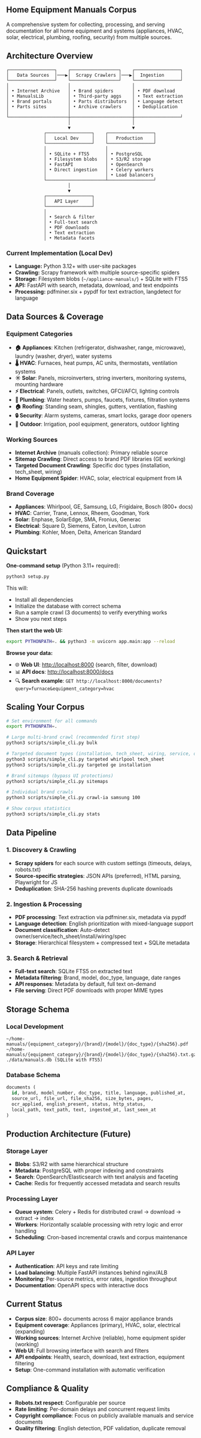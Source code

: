 ## Home Equipment Manuals Corpus

A comprehensive system for collecting, processing, and serving documentation for all home equipment and systems (appliances, HVAC, solar, electrical, plumbing, roofing, security) from multiple sources.

## Architecture Overview

```
┌─────────────────┐    ┌──────────────────┐    ┌─────────────────┐
│   Data Sources  │───▶│  Scrapy Crawlers │───▶│  Ingestion      │
└─────────────────┘    └──────────────────┘    └─────────────────┘
│                      │                       │
│ • Internet Archive   │ • Brand spiders       │ • PDF download
│ • ManualsLib         │ • Third-party aggs    │ • Text extraction
│ • Brand portals      │ • Parts distributors  │ • Language detect
│ • Parts sites        │ • Archive crawlers    │ • Deduplication
│                      │                       │
└──────────────────────┼───────────────────────┼─────────────────┘
                       │                       │
                       ▼                       ▼
              ┌─────────────────┐    ┌─────────────────┐
              │   Local Dev     │    │   Production    │
              └─────────────────┘    └─────────────────┘
              │                      │
              │ • SQLite + FTS5      │ • PostgreSQL
              │ • Filesystem blobs   │ • S3/R2 storage
              │ • FastAPI            │ • OpenSearch
              │ • Direct ingestion   │ • Celery workers
              │                      │ • Load balancers
              └──────────────────────┴─────────────────┘
                       │
                       ▼
              ┌─────────────────┐
              │   API Layer     │
              └─────────────────┘
              │
              │ • Search & filter
              │ • Full-text search
              │ • PDF downloads
              │ • Text extraction
              │ • Metadata facets
```

### Current Implementation (Local Dev)

- **Language:** Python 3.12+ with user-site packages
- **Crawling:** Scrapy framework with multiple source-specific spiders
- **Storage:** Filesystem blobs (`~/appliance-manuals/`) + SQLite with FTS5
- **API:** FastAPI with search, metadata, download, and text endpoints
- **Processing:** pdfminer.six + pypdf for text extraction, langdetect for language

## Data Sources & Coverage

### Equipment Categories

- **🏠 Appliances**: Kitchen (refrigerator, dishwasher, range, microwave), laundry (washer, dryer), water systems
- **🌡️ HVAC**: Furnaces, heat pumps, AC units, thermostats, ventilation systems
- **☀️ Solar**: Panels, microinverters, string inverters, monitoring systems, mounting hardware
- **⚡ Electrical**: Panels, outlets, switches, GFCI/AFCI, lighting controls
- **🚿 Plumbing**: Water heaters, pumps, faucets, fixtures, filtration systems
- **🏠 Roofing**: Standing seam, shingles, gutters, ventilation, flashing
- **🔒 Security**: Alarm systems, cameras, smart locks, garage door openers
- **🌿 Outdoor**: Irrigation, pool equipment, generators, outdoor lighting

### Working Sources

- **Internet Archive** (manuals collection): Primary reliable source
- **Sitemap Crawling**: Direct access to brand PDF libraries (GE working)
- **Targeted Document Crawling**: Specific doc types (installation, tech_sheet, wiring)
- **Home Equipment Spider**: HVAC, solar, electrical equipment from IA

### Brand Coverage

- **Appliances**: Whirlpool, GE, Samsung, LG, Frigidaire, Bosch (800+ docs)
- **HVAC**: Carrier, Trane, Lennox, Rheem, Goodman, York
- **Solar**: Enphase, SolarEdge, SMA, Fronius, Generac
- **Electrical**: Square D, Siemens, Eaton, Leviton, Lutron
- **Plumbing**: Kohler, Moen, Delta, American Standard

## Quickstart

**One-command setup** (Python 3.11+ required):

```bash
python3 setup.py
```

This will:

- Install all dependencies  
- Initialize the database with correct schema
- Run a sample crawl (3 documents) to verify everything works
- Show you next steps

**Then start the web UI:**

```bash
export PYTHONPATH=. && python3 -m uvicorn app.main:app --reload
```

**Browse your data:**

- 🌐 **Web UI**: <http://localhost:8000> (search, filter, download)
- 📊 **API docs**: <http://localhost:8000/docs>
- 🔍 **Search example**: `GET http://localhost:8000/documents?query=furnace&equipment_category=hvac`

## Scaling Your Corpus

```bash
# Set environment for all commands
export PYTHONPATH=.

# Large multi-brand crawl (recommended first step)
python3 scripts/simple_cli.py bulk

# Targeted document types (installation, tech_sheet, wiring, service, owner)
python3 scripts/simple_cli.py targeted whirlpool tech_sheet
python3 scripts/simple_cli.py targeted ge installation

# Brand sitemaps (bypass UI protections)
python3 scripts/simple_cli.py sitemaps

# Individual brand crawls
python3 scripts/simple_cli.py crawl-ia samsung 100

# Show corpus statistics
python3 scripts/simple_cli.py stats
```

## Data Pipeline

### 1. Discovery & Crawling

- **Scrapy spiders** for each source with custom settings (timeouts, delays, robots.txt)
- **Source-specific strategies**: JSON APIs (preferred), HTML parsing, Playwright for JS
- **Deduplication**: SHA-256 hashing prevents duplicate downloads

### 2. Ingestion & Processing

- **PDF processing**: Text extraction via pdfminer.six, metadata via pypdf
- **Language detection**: English prioritization with mixed-language support
- **Document classification**: Auto-detect owner/service/tech_sheet/install/wiring/spec
- **Storage**: Hierarchical filesystem + compressed text + SQLite metadata

### 3. Search & Retrieval

- **Full-text search**: SQLite FTS5 on extracted text
- **Metadata filtering**: Brand, model, doc_type, language, date ranges
- **API responses**: Metadata by default, full text on-demand
- **File serving**: Direct PDF downloads with proper MIME types

## Storage Schema

### Local Development

```
~/home-manuals/{equipment_category}/{brand}/{model}/{doc_type}/{sha256}.pdf
~/home-manuals/{equipment_category}/{brand}/{model}/{doc_type}/{sha256}.txt.gz
./data/manuals.db (SQLite with FTS5)
```

### Database Schema

```sql
documents (
  id, brand, model_number, doc_type, title, language, published_at,
  source_url, file_url, file_sha256, size_bytes, pages,
  ocr_applied, english_present, status, http_status,
  local_path, text_path, text, ingested_at, last_seen_at
)
```

## Production Architecture (Future)

### Storage Layer

- **Blobs**: S3/R2 with same hierarchical structure
- **Metadata**: PostgreSQL with proper indexing and constraints
- **Search**: OpenSearch/Elasticsearch with text analysis and faceting
- **Cache**: Redis for frequently accessed metadata and search results

### Processing Layer

- **Queue system**: Celery + Redis for distributed crawl → download → extract → index
- **Workers**: Horizontally scalable processing with retry logic and error handling
- **Scheduling**: Cron-based incremental crawls and corpus maintenance

### API Layer

- **Authentication**: API keys and rate limiting
- **Load balancing**: Multiple FastAPI instances behind nginx/ALB
- **Monitoring**: Per-source metrics, error rates, ingestion throughput
- **Documentation**: OpenAPI specs with interactive docs

## Current Status

- **Corpus size**: 800+ documents across 6 major appliance brands
- **Equipment coverage**: Appliances (primary), HVAC, solar, electrical (expanding)
- **Working sources**: Internet Archive (reliable), home equipment spider (working)
- **Web UI**: Full browsing interface with search and filters
- **API endpoints**: Health, search, download, text extraction, equipment filtering
- **Setup**: One-command installation with automatic verification

## Compliance & Quality

- **Robots.txt respect**: Configurable per source
- **Rate limiting**: Per-domain delays and concurrent request limits  
- **Copyright compliance**: Focus on publicly available manuals and service documents
- **Quality filtering**: English detection, PDF validation, duplicate removal
